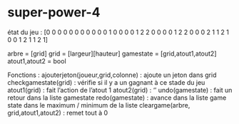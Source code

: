 # super-power-4

état du jeu :
[0 0 0 0 0 0 0
 0 0 0 0 1 0 0
 0 0 1 2 2 0 0
 0 0 1 2 2 0 0
 0 2 1 1 2 1 0
 0 1 2 1 1 2 1]

arbre = [grid]
grid = [largeur][hauteur]
gamestate = [grid,atout1,atout2]
atout1,atout2 = bool

Fonctions : 
ajouterjeton(joueur,grid,colonne) : ajoute un jeton dans grid 
checkgamestate(grid) : vérifie si il y a un gagnant à ce stade du jeu 
atout1(grid) : fait l’action de l’atout 1
atout2(grid) : ‘’
undo(gamestate) : fait un retour dans la liste gamestate
redo(gamestate) : avance dans la liste game state                     dans le maximum / minimum de la liste
cleargame(arbre, grid,atout1,atout2) : remet tout à 0
